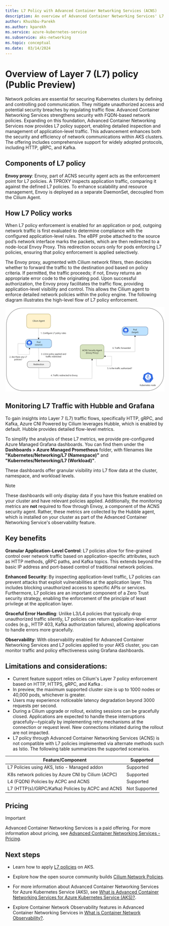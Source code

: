 ```yaml
---
title: L7 Policy with Advanced Container Networking Services (ACNS)
description: An overview of Advanced Container Networking Services' L7 Policy capabilities on Azure Kubernetes Service (AKS).
author: Khushbu-Parekh
ms.author: kparekh
ms.service: azure-kubernetes-service
ms.subservice: aks-networking
ms.topic: conceptual
ms.date:  03/14/2024
---
```


# Overview of Layer 7 (L7) policy (Public Preview) 

Network policies are essential for securing Kubernetes clusters by defining and controlling pod communication. They mitigate unauthorized access and potential security breaches by regulating traffic flow. Advanced Container Networking Services strengthens security with FQDN-based network policies. Expanding on this foundation, Advanced Container Networking Services now provides L7 policy support, enabling detailed inspection and management of application-level traffic. This advancement enhances both the security and efficiency of network communications within AKS clusters. The offering includes comprehensive support for widely adopted protocols, including HTTP, gRPC, and Kafka.

## Components of L7 policy

**Envoy proxy**: Envoy, part of ACNS security agent acts as the enforcement point for L7 policies. A TPROXY inspects application traffic, comparing it against the defined L7 policies. To enhance scalability and resource management, Envoy is deployed as a separate DaemonSet, decoupled from the Cilium Agent.

## How L7 Policy works

When L7 policy enforcement is enabled for an application or pod, outgoing network traffic is first 
evaluated to determine compliance with the configured application-level rules. The eBPF probe attached to the source pod’s network interface marks the packets, which are then redirected to a node-local Envoy Proxy. This redirection occurs only for pods enforcing L7 policies, ensuring that policy enforcement is applied selectively.

The Envoy proxy, augmented with Cilium network filters, then decides whether to forward the traffic to the destination pod based on policy criteria. If permitted, the traffic proceeds; if not, Envoy returns an appropriate error code to the originating pod. Upon successful authorization, the Envoy proxy facilitates the traffic flow, providing application-level visibility and control. This allows the Cilium agent to enforce detailed network policies within the policy engine. The following diagram illustrates the high-level flow of L7 policy enforcement.

[![Screenshot showing how L7 policies work](./media/advanced-container-networking-services/how-l7-policy-works.png)](./media/advanced-container-networking-services/how-l7-policy-works.png#lightbox)

## Monitoring L7 Traffic with Hubble and Grafana

To gain insights into Layer 7 (L7) traffic flows, specifically HTTP, gRPC, and Kafka, Azure CNI Powered by Cilium leverages Hubble, which is enabled by default. Hubble provides detailed flow-level metrics.

To simplify the analysis of these L7 metrics, we provide pre-configured Azure Managed Grafana dashboards. You can find them under the **Dashboards > Azure Managed Prometheus** folder, with filenames like  **"Kubernetes/Networking/L7 (Namespace)"** and **"Kubernetes/Networking/L7 (Workload)"**.

These dashboards offer granular visibility into L7 flow data at the cluster, namespace, and workload levels.

> [!NOTE]
> These dashboards will only display data if you have this feature enabled on your cluster and have relevant policies applied.
> Additionally, the monitoring metrics are **not** required to flow through Envoy, a component of the ACNS security agent. Rather, these metrics are collected by the Hubble agent, which is installed on your cluster as part of the Advanced Container Networking Service's observability feature.
>

## Key benefits

**Granular Application-Level Control**: L7 policies allow for fine-grained control over network traffic based on application-specific attributes, such as HTTP methods, gRPC paths, and Kafka topics. This extends beyond the basic IP address and port-based control of traditional network policies.

**Enhanced Security**: By inspecting application-level traffic, L7 policies can prevent attacks that exploit vulnerabilities at the application layer. This includes blocking unauthorized access to specific APIs or services. Furthermore, L7 policies are an important component of a Zero Trust security strategy, enabling the enforcement of the principle of least privilege at the application layer.

**Graceful Error Handling**: Unlike L3/L4 policies that typically drop unauthorized traffic silently, L7 policies can return application-level error codes (e.g., HTTP 403, Kafka authorization failures), allowing applications to handle errors more gracefully.

**Observability**: With observability enabled for Advanced Container Networking Services and L7 policies applied to your AKS cluster, you can monitor traffic and policy effectiveness using Grafana dashboards.

## Limitations and considerations:

*	Current feature support relies on Cilium's Layer 7 policy enforcement based on HTTP, HTTPS, gRPC, and Kafka .
*	In preview, the maximum supported cluster size is up to 1000 nodes or 40,000 pods, whichever is greater.
*    Users may experience noticeable latency degradation beyond 3000 requests per second.
*    During a Cilium upgrade or rollout, existing sessions can be gracefully closed. Applications are 
expected to handle these interruptions gracefully—typically by implementing retry mechanisms at the 
connection or request level. New connections initiated during the rollout are not impacted.
*	L7 policy through Advanced Container Networking Services (ACNS) is not compatible with L7 policies implemented via alternate methods such as Istio. The following table summarizes the supported scenarios. 

| Feature/Component                                | Supported |
|---------------------------------------------------|-----------|
| L7 Policies using AKS, Istio - Managed addon       | Supported |
| K8s network policies by Azure CNI by Cilium (ACPC) | Supported |
| L4 (FQDN) Policies by ACPC and ACNS                | Supported |
| L7 (HTTP(s)/GRPC/Kafka) Policies by ACPC and ACNS  | Not Supported |
  

## Pricing
> [!IMPORTANT]
> Advanced Container Networking Services is a paid offering. For more information about pricing, see [Advanced Container Networking Services - Pricing](https://azure.microsoft.com/pricing/details/azure-container-networking-services/).

## Next steps

* Learn how to apply [L7 policies](how-to-apply-l7-policies.md) on AKS.

* Explore how the open source community builds [Cilium Network Policies](https://docs.cilium.io/en/latest/security/policy/).

* For more information about Advanced Container Networking Services for Azure Kubernetes Service (AKS), see [What is Advanced Container Networking Services for Azure Kubernetes Service (AKS)?](advanced-container-networking-services-overview.md).

* Explore Container Network Observability features in Advanced Container Networking Services in [What is Container Network Observability?](container-network-observability-concepts.md).